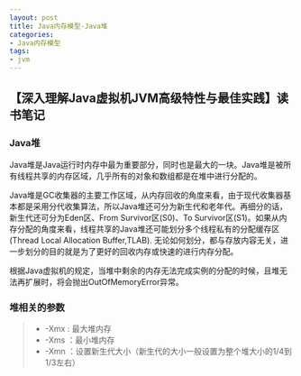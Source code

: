 ```yaml
---
layout: post
title: Java内存模型-Java堆
categories:
- Java内存模型
tags:
- jvm
---
```



## 【深入理解Java虚拟机JVM高级特性与最佳实践】读书笔记

### Java堆

Java堆是Java运行时内存中最为重要部分，同时也是最大的一块。Java堆是被所有线程共享的内存区域，几乎所有的对象和数组都是在堆中进行分配的。

Java堆是GC收集器的主要工作区域，从内存回收的角度来看，由于现代收集器基本都是采用分代收集算法，所以Java堆还可分为新生代和老年代。再细分的话，新生代还可分为Eden区、From Survivor区(S0)、To Survivor区(S1)。如果从内存分配的角度来看，线程共享的Java堆还可能划分多个线程私有的分配缓存区(Thread Local Allocation Buffer,TLAB). 无论如何划分，都与存放内容无关，进一步划分的目的就是为了更好的回收内存或快速的进行内存分配。

根据Java虚拟机的规定，当堆中剩余的内存无法完成实例的分配的时候，且堆无法再扩展时，将会抛出OutOfMemoryError异常。

### 堆相关的参数

> * -Xmx : 最大堆内存
> * -Xms ：最小堆内存
> * -Xmn ：设置新生代大小（新生代的大小一般设置为整个堆大小的1/4到1/3左右）
